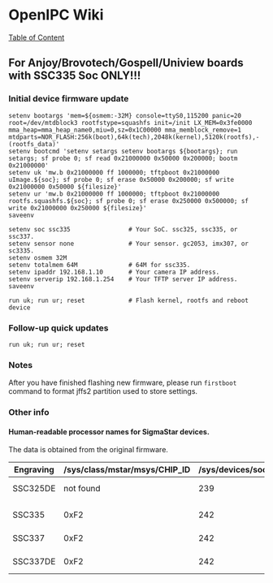 # OpenIPC Wiki
[Table of Content](index.md)

For Anjoy/Brovotech/Gospell/Uniview boards with SSC335 Soc ONLY!!!
------------------------------------------------------------------

### Initial device firmware update

```
setenv bootargs 'mem=${osmem:-32M} console=ttyS0,115200 panic=20 root=/dev/mtdblock3 rootfstype=squashfs init=/init LX_MEM=0x3fe0000 mma_heap=mma_heap_name0,miu=0,sz=0x1C00000 mma_memblock_remove=1 mtdparts=NOR_FLASH:256k(boot),64k(tech),2048k(kernel),5120k(rootfs),-(rootfs_data)'
setenv bootcmd 'setenv setargs setenv bootargs ${bootargs}; run setargs; sf probe 0; sf read 0x21000000 0x50000 0x200000; bootm 0x21000000'
setenv uk 'mw.b 0x21000000 ff 1000000; tftpboot 0x21000000 uImage.${soc}; sf probe 0; sf erase 0x50000 0x200000; sf write 0x21000000 0x50000 ${filesize}'
setenv ur 'mw.b 0x21000000 ff 1000000; tftpboot 0x21000000 rootfs.squashfs.${soc}; sf probe 0; sf erase 0x250000 0x500000; sf write 0x21000000 0x250000 ${filesize}'
saveenv

setenv soc ssc335                # Your SoC. ssc325, ssc335, or ssc337.
setenv sensor none               # Your sensor. gc2053, imx307, or sc3335.
setenv osmem 32M
setenv totalmem 64M              # 64M for ssc335.
setenv ipaddr 192.168.1.10       # Your camera IP address.
setenv serverip 192.168.1.254    # Your TFTP server IP address.
saveenv

run uk; run ur; reset            # Flash kernel, rootfs and reboot device
```

### Follow-up quick updates

```
run uk; run ur; reset
```

### Notes

After you have finished flashing new firmware, please run `firstboot` command
to format jffs2 partition used to store settings.


### Other info

#### Human-readable processor names for SigmaStar devices.
The data is obtained from the original firmware.

| Engraving | /sys/class/mstar/msys/CHIP_ID | /sys/devices/soc0/soc_id | /sys/devices/soc0/machine        |
|-----------|-------------------------------|--------------------------|----------------------------------|
| SSC325DE  | not found                     | 239                      | INFINITY6 SSC009B-S01A QFN128    |
|           |                               |                          |                                  |
| SSC335    | 0xF2                          | 242                      | INFINITY6B0 SSC009A-S01A QFN88   |
| SSC337    | 0xF2                          | 242                      | INFINITY6B0 SSC009A-S01A QFN88   |
| SSC337DE  | 0xF2                          | 242                      | INFINITY6B0 SSC009B-S01A QFN128  |
